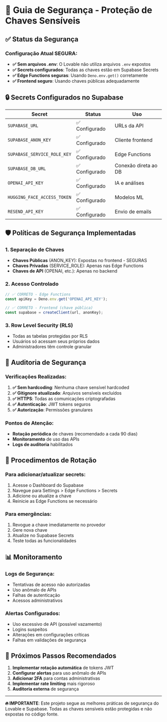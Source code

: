 # 🔐 Guia de Segurança - Proteção de Chaves Sensíveis

## ✅ Status da Segurança

### Configuração Atual SEGURA:
- **✅ Sem arquivos .env**: O Lovable não utiliza arquivos `.env` expostos
- **✅ Secrets configurados**: Todas as chaves estão em Supabase Secrets
- **✅ Edge Functions seguras**: Usando `Deno.env.get()` corretamente
- **✅ Frontend seguro**: Usando chaves públicas adequadamente

## 🔒 Secrets Configurados no Supabase

| Secret | Status | Uso |
|--------|--------|-----|
| `SUPABASE_URL` | ✅ Configurado | URLs da API |
| `SUPABASE_ANON_KEY` | ✅ Configurado | Cliente frontend |
| `SUPABASE_SERVICE_ROLE_KEY` | ✅ Configurado | Edge Functions |
| `SUPABASE_DB_URL` | ✅ Configurado | Conexão direta ao DB |
| `OPENAI_API_KEY` | ✅ Configurado | IA e análises |
| `HUGGING_FACE_ACCESS_TOKEN` | ✅ Configurado | Modelos ML |
| `RESEND_API_KEY` | ✅ Configurado | Envio de emails |

## 🛡️ Políticas de Segurança Implementadas

### 1. Separação de Chaves
- **Chaves Públicas** (ANON_KEY): Expostas no frontend - SEGURAS
- **Chaves Privadas** (SERVICE_ROLE): Apenas nas Edge Functions
- **Chaves de API** (OPENAI, etc.): Apenas no backend

### 2. Acesso Controlado
```typescript
// ✅ CORRETO - Edge Functions
const apiKey = Deno.env.get('OPENAI_API_KEY');

// ✅ CORRETO - Frontend (chave pública)
const supabase = createClient(url, anonKey);
```

### 3. Row Level Security (RLS)
- Todas as tabelas protegidas por RLS
- Usuários só acessam seus próprios dados
- Administradores têm controle granular

## 🚨 Auditoria de Segurança

### Verificações Realizadas:
1. **✅ Sem hardcoding**: Nenhuma chave sensível hardcoded
2. **✅ Gitignore atualizado**: Arquivos sensíveis excluídos
3. **✅ HTTPS**: Todas as comunicações criptografadas
4. **✅ Autenticação**: JWT tokens seguros
5. **✅ Autorização**: Permissões granulares

### Pontos de Atenção:
- **Rotação periódica** de chaves (recomendado a cada 90 dias)
- **Monitoramento** de uso das APIs
- **Logs de auditoria** habilitados

## 🔄 Procedimentos de Rotação

### Para adicionar/atualizar secrets:
1. Acesse o Dashboard do Supabase
2. Navegue para Settings > Edge Functions > Secrets
3. Adicione ou atualize a chave
4. Reinicie as Edge Functions se necessário

### Para emergências:
1. Revogue a chave imediatamente no provedor
2. Gere nova chave
3. Atualize no Supabase Secrets
4. Teste todas as funcionalidades

## 📊 Monitoramento

### Logs de Segurança:
- Tentativas de acesso não autorizadas
- Uso anômalo de APIs
- Falhas de autenticação
- Acessos administrativos

### Alertas Configurados:
- Uso excessivo de API (possível vazamento)
- Logins suspeitos
- Alterações em configurações críticas
- Falhas em validações de segurança

## 🎯 Próximos Passos Recomendados

1. **Implementar rotação automática** de tokens JWT
2. **Configurar alertas** para uso anômalo de APIs
3. **Adicionar 2FA** para contas administrativas
4. **Implementar rate limiting** mais rigoroso
5. **Auditoria externa** de segurança

---

**🔥 IMPORTANTE**: Este projeto segue as melhores práticas de segurança do Lovable e Supabase. Todas as chaves sensíveis estão protegidas e não expostas no código fonte.